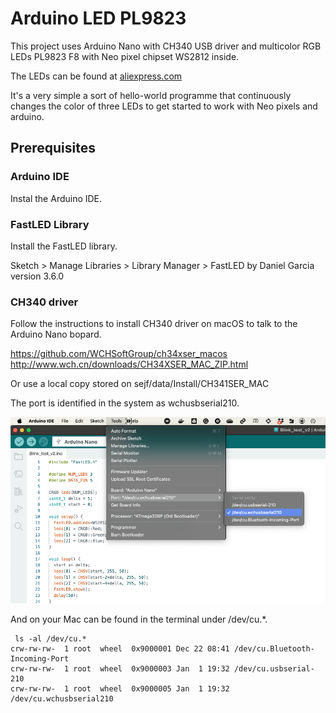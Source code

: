 # Arduino LED PL9823

This project uses Arduino Nano with CH340 USB driver and multicolor RGB LEDs PL9823 F8 with Neo pixel chipset WS2812 inside.

The LEDs can be found at [aliexpress.com](https://www.aliexpress.com/item/4000807523337.html?src=google&src=google&albch=shopping&acnt=494-037-6276&slnk=&plac=&mtctp=&albbt=Google_7_shopping&albagn=888888&isSmbAutoCall=false&needSmbHouyi=false&albcp=19374404636&albag=&trgt=&crea=en4000807523337&netw=x&device=c&albpg=&albpd=en4000807523337&gad_source=1&gclid=CjwKCAiA4smsBhAEEiwAO6DEjeoGjKaIJVileeWUVsxopKJ6YCmh5oF_grzYQC4yiQcT1-i5UFAZSBoCcbYQAvD_BwE&gclsrc=aw.ds&aff_fcid=b546c19ca7cc451f938ff5e73813b582-1704135230568-08195-UneMJZVf&aff_fsk=UneMJZVf&aff_platform=aaf&sk=UneMJZVf&aff_trace_key=b546c19ca7cc451f938ff5e73813b582-1704135230568-08195-UneMJZVf&terminal_id=7ee1769885674335b706531bf064c99e&afSmartRedirect=y)

It's a very simple a sort of hello-world programme that continuously changes the color of three LEDs to get started to work with Neo pixels and arduino.


## Prerequisites

### Arduino IDE
Instal the Arduino IDE.

### FastLED Library
Install the FastLED library.

Sketch > Manage Libraries > Library Manager > FastLED by Daniel Garcia version 3.6.0

### CH340 driver

Follow the instructions to install CH340 driver on macOS to talk to the Arduino Nano bopard.

https://github.com/WCHSoftGroup/ch34xser_macos
http://www.wch.cn/downloads/CH34XSER_MAC_ZIP.html

Or use a local copy stored on sejf/data/Install/CH341SER_MAC

The port is identified in the system as wchusbserial210.

![port](/pictures/port.png)

And on your Mac can be found in the terminal under /dev/cu.*.

```
 ls -al /dev/cu.*
crw-rw-rw-  1 root  wheel  0x9000001 Dec 22 08:41 /dev/cu.Bluetooth-Incoming-Port
crw-rw-rw-  1 root  wheel  0x9000003 Jan  1 19:32 /dev/cu.usbserial-210
crw-rw-rw-  1 root  wheel  0x9000005 Jan  1 19:32 /dev/cu.wchusbserial210
```